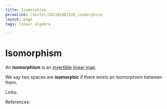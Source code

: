 ```yaml
---
title: Isomorphism
permalink: /zettel/202102081926_isomorphism
layout: page
tags: linear algebra

---
```

# Isomorphism

An **isomorphism** is an [invertible](202102081851_invertibleMap) [linear map](202102071416_linearMapDefinition).

We say two spaces are **isomorphic** if there exists an isomorphism between them.

Links: 

References: 

